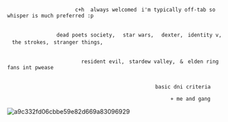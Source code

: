 

                          c+h  always welcomedㅤi'm typically off-tab so whisper is much preferred :p


                    dead poets society,ㅤ star wars,ㅤ dexter,ㅤidentity v,ㅤthe strokes,ㅤstranger things,

  
                            resident evil,ㅤstardew valley,ㅤ&ㅤelden ring fans int pwease 

  
                                                    basic dni criteriaㅤ
  
                                                         ⌖ me and gang

  
   ![a9c332fd06cbbe59e82d669a83096929](https://github.com/user-attachments/assets/78aa5bad-46d0-4053-be4d-aea84317598b)
